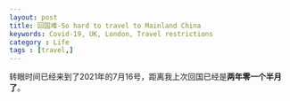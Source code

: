 ```yaml
---
layout: post
title: 回国难-So hard to travel to Mainland China 
keywords: Covid-19, UK, London, Travel restrictions
category : Life
tags : [travel,]
---
```



转眼时间已经来到了2021年的7月16号，距离我上次回国已经是**两年零一个半月了**。







